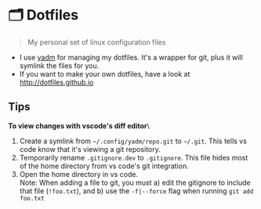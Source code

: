 # :card_index_dividers: Dotfiles
> My personal set of linux configuration files

- I use [yadm](https://yadm.io/docs/overview) for managing my dotfiles. It's a wrapper for git, plus it will symlink the files for you.
- If you want to make your own dotfiles, have a look at <http://dotfiles.github.io>

## Tips
**To view changes with vscode's diff editor**\
1. Create a symlink from `~/.config/yadm/repo.git` to `~/.git`. This tells vs code know that it's viewing a git repository.
2. Temporarily rename `.gitignore.dev` to `.gitignore`. This file hides most of the home directory from vs code's git integration.
3. Open the home directory in vs code.\
Note: When adding a file to git, you must a) edit the gitignore to include that file (`!foo.txt`), and b) use the `-f|--force` flag when running `git add foo.txt`
